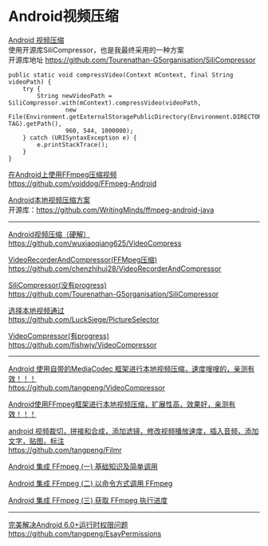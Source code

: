 Android视频压缩
===

[Android 视频压缩](https://blog.csdn.net/Lamphogani/article/details/80513452)  
使用开源库SiliCompressor，也是我最终采用的一种方案  
开源库地址 https://github.com/Tourenathan-G5organisation/SiliCompressor  
~~~
public static void compressVideo(Context mContext, final String videoPath) {
    try {
        String newVideoPath = SiliCompressor.with(mContext).compressVideo(videoPath,
                new File(Environment.getExternalStoragePublicDirectory(Environment.DIRECTORY_PICTURES), TAG).getPath(),
                960, 544, 1000000);
    } catch (URISyntaxException e) {
        e.printStackTrace();
    }
}
~~~

[在Android上使用FFmpeg压缩视频](https://www.jianshu.com/p/ceaa286d8aff)  
https://github.com/voiddog/FFmpeg-Android  

[Android本地视频压缩方案](https://www.jianshu.com/p/4f82b058c8ec)  
开源库：https://github.com/WritingMinds/ffmpeg-android-java  

----------------

[Android视频压缩（硬解）](https://blog.csdn.net/qq_36421691/article/details/79113392)  
https://github.com/wuxiaoqiang625/VideoCompress  

[VideoRecorderAndCompressor(FFMpeg压缩)](https://github.com/chenzhihui28/VideoRecorderAndCompressor)  
https://github.com/chenzhihui28/VideoRecorderAndCompressor  

[SiliCompressor(没有progress)](https://github.com/Tourenathan-G5organisation/SiliCompressor)  
https://github.com/Tourenathan-G5organisation/SiliCompressor  

[选择本地视频通过](https://github.com/LuckSiege/PictureSelector)  
https://github.com/LuckSiege/PictureSelector  

[VideoCompressor(有progress)](https://github.com/fishwjy/VideoCompressor)  
https://github.com/fishwjy/VideoCompressor  

----------------

[Android 使用自带的MediaCodec 框架进行本地视频压缩，速度嗖嗖的，亲测有效！！！](https://github.com/tangpeng/VideoCompressor)  
https://github.com/tangpeng/VideoCompressor

[Android使用FFmpeg框架进行本地视频压缩，扩展性高，效果好，亲测有效！！！](https://github.com/tangpeng/FFmpegDemo)  

[android 视频裁切，拼接和合成，添加滤镜，修改视频播放速度，插入音频，添加文字，贴图，标注](https://www.jianshu.com/p/b2b35d0e7bce)  
https://github.com/tangpeng/Filmr

[Android 集成 FFmpeg (一) 基础知识及简单调用](https://blog.csdn.net/yhaolpz/article/details/76408829)  

[Android 集成 FFmpeg (二) 以命令方式调用 FFmpeg](https://blog.csdn.net/yhaolpz/article/details/77146156)  

[Android 集成 FFmpeg (三) 获取 FFmpeg 执行进度](https://blog.csdn.net/yhaolpz/article/details/77146156)  


--------------

[完美解决Android 6.0+运行时权限问题](https://www.jianshu.com/p/52795b5dab3a)  
https://github.com/tangpeng/EsayPermissions












